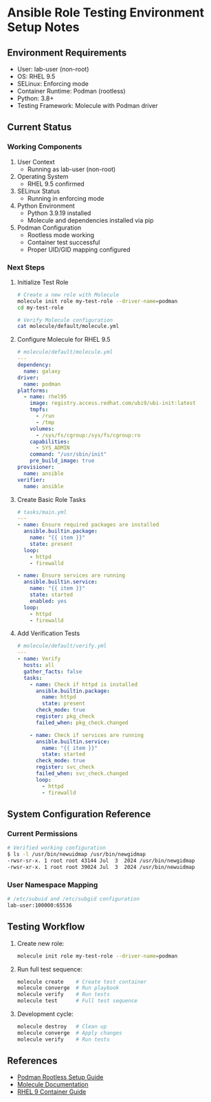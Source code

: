 # Ansible Role Testing Environment Setup Notes

## Environment Requirements
- User: lab-user (non-root)
- OS: RHEL 9.5
- SELinux: Enforcing mode
- Container Runtime: Podman (rootless)
- Python: 3.8+
- Testing Framework: Molecule with Podman driver

## Current Status

### Working Components
1. User Context
   - Running as lab-user (non-root)
2. Operating System
   - RHEL 9.5 confirmed
3. SELinux Status
   - Running in enforcing mode
4. Python Environment
   - Python 3.9.19 installed
   - Molecule and dependencies installed via pip
5. Podman Configuration
   - Rootless mode working
   - Container test successful
   - Proper UID/GID mapping configured

### Next Steps
1. Initialize Test Role
   ```bash
   # Create a new role with Molecule
   molecule init role my-test-role --driver-name=podman
   cd my-test-role
   
   # Verify Molecule configuration
   cat molecule/default/molecule.yml
   ```

2. Configure Molecule for RHEL 9.5
   ```yaml
   # molecule/default/molecule.yml
   ---
   dependency:
     name: galaxy
   driver:
     name: podman
   platforms:
     - name: rhel95
       image: registry.access.redhat.com/ubi9/ubi-init:latest
       tmpfs:
         - /run
         - /tmp
       volumes:
         - /sys/fs/cgroup:/sys/fs/cgroup:ro
       capabilities:
         - SYS_ADMIN
       command: "/usr/sbin/init"
       pre_build_image: true
   provisioner:
     name: ansible
   verifier:
     name: ansible
   ```

3. Create Basic Role Tasks
   ```yaml
   # tasks/main.yml
   ---
   - name: Ensure required packages are installed
     ansible.builtin.package:
       name: "{{ item }}"
       state: present
     loop:
       - httpd
       - firewalld
   
   - name: Ensure services are running
     ansible.builtin.service:
       name: "{{ item }}"
       state: started
       enabled: yes
     loop:
       - httpd
       - firewalld
   ```

4. Add Verification Tests
   ```yaml
   # molecule/default/verify.yml
   ---
   - name: Verify
     hosts: all
     gather_facts: false
     tasks:
       - name: Check if httpd is installed
         ansible.builtin.package:
           name: httpd
           state: present
         check_mode: true
         register: pkg_check
         failed_when: pkg_check.changed
   
       - name: Check if services are running
         ansible.builtin.service:
           name: "{{ item }}"
           state: started
         check_mode: true
         register: svc_check
         failed_when: svc_check.changed
         loop:
           - httpd
           - firewalld
   ```

## System Configuration Reference

### Current Permissions
```bash
# Verified working configuration
$ ls -l /usr/bin/newuidmap /usr/bin/newgidmap
-rwsr-sr-x. 1 root root 43144 Jul  3  2024 /usr/bin/newgidmap
-rwsr-xr-x. 1 root root 39024 Jul  3  2024 /usr/bin/newuidmap
```

### User Namespace Mapping
```bash
# /etc/subuid and /etc/subgid configuration
lab-user:100000:65536
```

## Testing Workflow
1. Create new role:
   ```bash
   molecule init role my-test-role --driver-name=podman
   ```

2. Run full test sequence:
   ```bash
   molecule create    # Create test container
   molecule converge  # Run playbook
   molecule verify    # Run tests
   molecule test      # Full test sequence
   ```

3. Development cycle:
   ```bash
   molecule destroy   # Clean up
   molecule converge  # Apply changes
   molecule verify    # Run tests
   ```

## References
- [Podman Rootless Setup Guide](https://github.com/containers/podman/blob/main/docs/tutorials/rootless_tutorial.md)
- [Molecule Documentation](https://molecule.readthedocs.io/)
- [RHEL 9 Container Guide](https://access.redhat.com/documentation/en-us/red_hat_enterprise_linux/9/html/building_running_and_managing_containers/index)